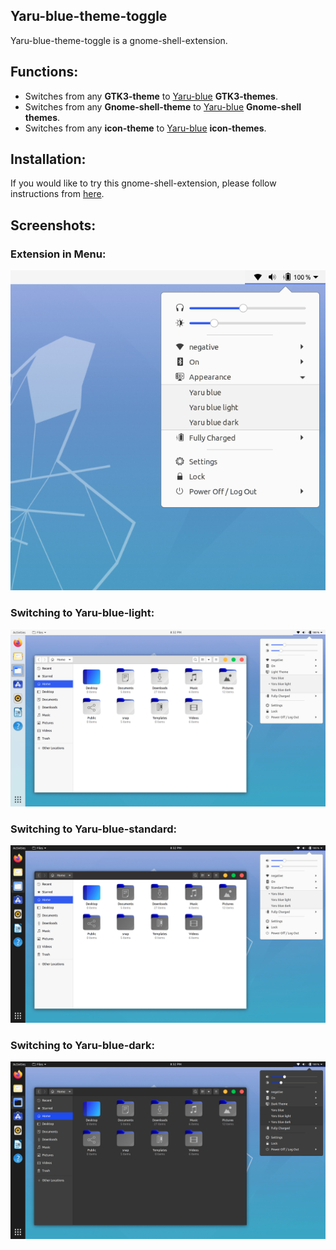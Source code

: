## Yaru-blue-theme-toggle

Yaru-blue-theme-toggle is a gnome-shell-extension.

## Functions:
- Switches from any **GTK3-theme** to [Yaru-blue](https://github.com/Muqtxdir/yaru-blue) **GTK3-themes**.
- Switches from any **Gnome-shell-theme** to [Yaru-blue](https://github.com/Muqtxdir/yaru-blue) **Gnome-shell themes**.
- Switches from any **icon-theme** to [Yaru-blue](https://github.com/Muqtxdir/yaru-blue) **icon-themes**.

## Installation:
If you would like to try this gnome-shell-extension, please follow instructions from [here](install.md).

## Screenshots:

### Extension in Menu:
![yaru-blue-theme-toggle-extension](screenshots/yaru-blue-theme-toggle-extension.png)

### Switching to Yaru-blue-light:
![light](screenshots/light.png)

### Switching to Yaru-blue-standard:
![standard](screenshots/default.png)

### Switching to Yaru-blue-dark:
![dark](screenshots/dark.png)

